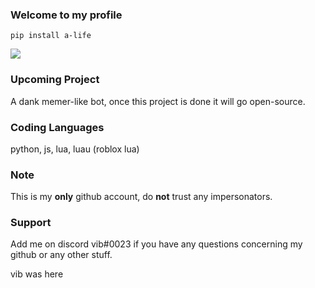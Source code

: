 ### Welcome to my profile

```
pip install a-life
```

<a href="https://github.com/vibOnTop" target="_blank"> <img src="https://discord.c99.nl/widget/theme-3/982746953651732560.png"/></a>


### Upcoming Project
A dank memer-like bot, once this project is done it will go open-source.

### Coding Languages
python, js, lua, luau (roblox lua)

### Note
This is my **only** github account, do __not__ trust any impersonators.


### Support
Add me on discord vib#0023 if you have any questions concerning my github or any other stuff.

vib was here
